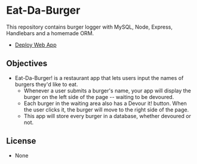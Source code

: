 # Eat-Da-Burger

This repository contains burger logger with MySQL, Node, Express, Handlebars and a homemade ORM.

* [Deploy Web App](https://evening-garden-62446.herokuapp.com/)

## Objectives

* Eat-Da-Burger! is a restaurant app that lets users input the names of burgers they'd like to eat.
	* Whenever a user submits a burger's name, your app will display the burger on the left side of the page -- waiting to be devoured.
	* Each burger in the waiting area also has a Devour it! button. When the user clicks it, the burger will move to the right side of the page.
	* This app will store every burger in a database, whether devoured or not. 

## License

* None

